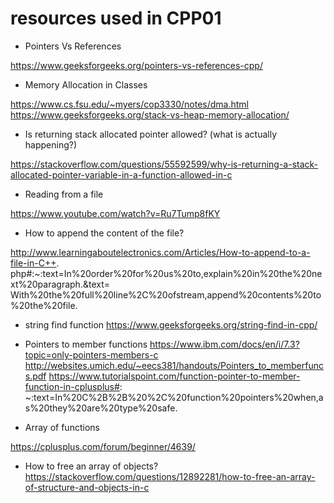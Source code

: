 # resources used in CPP01


- Pointers Vs References 

https://www.geeksforgeeks.org/pointers-vs-references-cpp/

- Memory Allocation in Classes

https://www.cs.fsu.edu/~myers/cop3330/notes/dma.html
https://www.geeksforgeeks.org/stack-vs-heap-memory-allocation/

- Is returning stack allocated pointer allowed? (what is actually happening?)

https://stackoverflow.com/questions/55592599/why-is-returning-a-stack-allocated-pointer-variable-in-a-function-allowed-in-c

- Reading from a file

https://www.youtube.com/watch?v=Ru7Tump8fKY

- How to append the content of the file?

http://www.learningaboutelectronics.com/Articles/How-to-append-to-a-file-in-C++.
php#:~:text=In%20order%20for%20us%20to,explain%20in%20the%20next%20paragraph.&text=
With%20the%20full%20line%2C%20ofstream,append%20contents%20to%20the%20file.

- string find function
https://www.geeksforgeeks.org/string-find-in-cpp/

- Pointers to member functions
https://www.ibm.com/docs/en/i/7.3?topic=only-pointers-members-c
http://websites.umich.edu/~eecs381/handouts/Pointers_to_memberfuncs.pdf
https://www.tutorialspoint.com/function-pointer-to-member-function-in-cplusplus#:
~:text=In%20C%2B%2B%20%2C%20function%20pointers%20when,as%20they%20are%20type%20safe.

- Array of functions

https://cplusplus.com/forum/beginner/4639/

- How to free an array of objects?
https://stackoverflow.com/questions/12892281/how-to-free-an-array-of-structure-and-objects-in-c

